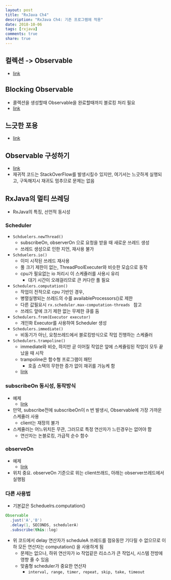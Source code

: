 ```yaml
---
layout: post
title: "RxJava Ch4"
description: "RxJava Ch4: 기존 프로그램에 적용"
date: 2018-10-06
tags: [rxjava]
comments: true
share: true
---
```


## 컬렉션 -> Observable
- [link](https://github.com/dec7/study/commit/64b9b5f0e57f316fc0779ed0197899b4f7153f44)

## Blocking Observable
- 콜렉션을 생성할때 Observable을 완료할때까지 블로킹 처리 필요
- [link](https://github.com/dec7/study/commit/64b9b5f0e57f316fc0779ed0197899b4f7153f44)

## 느긋한 포용
- [link](https://github.com/dec7/study/commit/4d2824c4d10a741a0484ae9f2f198308cc03e735)

## Observable 구성하기
- [link](https://github.com/dec7/study/commit/e2195d1b25ad86a872113acf53dada8d41f80910)
- 재귀적 코드는 StackOverFlow를 발생시킬수 있지만, 여기서는 느긋하게 실행되고, 구독해지시 재귀도 멈추므로 문제는 없음

## RxJava의 멀티 쓰레딩
- RxJava의 특징, 선언적 동시성

### Scheduler
- ```Schduelers.newThread()```
  - subscribeOn, observerOn 으로 요청을 받을 때 새로운 쓰레드 생성
  - 쓰레드 생성으로 인한 지언, 재사용 불가
- ```Schduelers.io()```
  - 이미 시작된 쓰레드 재사용
  - 풀 크기 제한이 없는, ThreadPoolExecuter와 비슷한 모습으로 동작
  - cpu가 필요없는 io 처리시 이 스케쥴러를 사용시 유리
    - 대기 시간이 오래걸리므로 큰 커다란 풀 필요
- ```Schedulers.computation() ```
  - 작업이 전적으로 cpu 기반인 경우, 
  - 병렬실행되는 쓰레드의 수를 availableProcessors()로 제한
  - 다른 값필요시 ```rx.scheduler.max-computation-threads ``` 참고
  - 쓰레드 앞에 크기 제한 없는 무제한 큐를 둠
- ```Schedulers.from(Executor executor)```
  - 개인화 Executor를 사용하여 Scheduler 생성
- ```Schedulers.immediate()```
  - 비동기가 아닌, 요청쓰레드에서 블로킹방식으로 작업 진행하는 스케쥴러
- ```Schedulers.trampoline()```
  - immediate와 비슷, 하지만 곧 이어질 작업은 앞에 스케쥴링된 작업이 모두 끝났을 때 시작
  - trampoline은 함수형 프로그램이 패턴
    - 호출 스택의 무한한 증가 없이 재귀를 가능케 함
  - [link](https://github.com/dec7/study/commit/ef7f53e9657b557a7e978f3d4b4d7db26fd92cc6)

### subscribeOn 동시성, 동작방식
- 예제
  - [link](https://github.com/dec7/study/commit/96b9e5ceaafab30bd3b208cc26fff4857b9fabed)
- 만약, subscribe전에 subscribeOn이 n 번 발생시, Observable에 가장 가까운 스케쥴러 사용
  - client는 재정의 불가
- 스케쥴러는 어느위치든 무관, 그러므로 특정 연산자가 느린경우는 없어야 함
  - 연산자는 논블로킹, 가급적 순수 함수

### observeOn
- 예제
  - [link](https://github.com/dec7/study/commit/36358d5c8f297d29723f92aa358039bb9a324532)
- 위치 중요. observeOn 기준으로 위는 client쓰래드, 아래는 observer쓰레드에서 실행됨

### 다른 사용법
- 기본값은 Scheduelrs.computation()

```java
Observable
  .just('A','B')
  .delay(1, SECONDS, schedulerA)
  .subscribe(this::log)
```

- 위 코드에서 delay 연산자가 scheduleA 쓰레드를 점유동안 기다릴 수 없으므로 이하 모든 연산자는 computation() 을 사용하게 됨
  - 문제는 없으나, 하위 연산자가 io 작업같은 리소스가 큰 작업시, 시스템 전방에 영향 줄 수 있음
  - 맞춤형 scheduler가 중요한 연산자
    - ```interval, range, timer, repeat, skip, take, timeout```